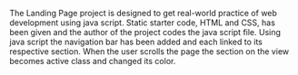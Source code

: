 The Landing Page project is designed to get real-world practice of web development using java script. Static starter code, HTML and CSS, has been given and the author of the project codes the java script file. Using java script the navigation bar has been added and each linked to its respective section. When the user scrolls the page the section on the view becomes active class and changed its color.